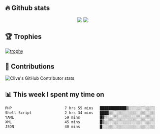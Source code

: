 ## &#128293; Github stats

<!-- GitHub Readme Streak Stats - https://github.com/DenverCoder1/github-readme-streak-stats -->
<p align="center">

<picture>
  <source 
    srcset="https://github-readme-stats.vercel.app/api?username=clivewalkden&count_private=true&show_icons=true&theme=darcula"
    media="(prefers-color-scheme: dark)"
  />
  <source
    srcset="https://github-readme-stats.vercel.app/api?username=clivewalkden&count_private=true&show_icons=true&theme=calm"
    media="(prefers-color-scheme: light), (prefers-color-scheme: no-preference)"
  />
  <img src="https://github-readme-stats.vercel.app/api?username=clivewalkden&count_private=true&show_icons=true&theme=darcula" />
</picture>

<a href="https://git.io/streak-stats" target="_blank">
  <img src="http://github-readme-streak-stats.herokuapp.com?user=clivewalkden&theme=darcula&date_format=j%20M%5B%20Y%5D" />
</a>

</p>

## &#127942; Trophies
[![trophy](https://github-profile-trophy.vercel.app/?username=clivewalkden&theme=onedark)](https://github.com/clivewalkden/github-profile-trophy)

## &#129309; Contributions
![Clive's GitHub Contributor stats](https://github-contributor-stats.vercel.app/api?username=clivewalkden)

## &#128202; This week I spent my time on
<!--START_SECTION:waka-->

```txt
PHP                        7 hrs 55 mins   ████████████▒░░░░░░░░░░░░   49.98 %
Shell Script               2 hrs 34 mins   ████░░░░░░░░░░░░░░░░░░░░░   16.18 %
YAML                       59 mins         █▓░░░░░░░░░░░░░░░░░░░░░░░   06.26 %
XML                        45 mins         █▒░░░░░░░░░░░░░░░░░░░░░░░   04.82 %
JSON                       40 mins         █░░░░░░░░░░░░░░░░░░░░░░░░   04.27 %
```

<!--END_SECTION:waka-->
